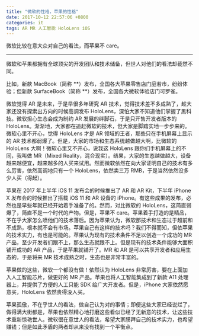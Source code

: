 ```yaml
---
title: "微软的性格，苹果的性格"
date: 2017-10-12 22:57:06 +0800
categories: it
tags: AR MR 人工智能 HoloLens iOS
---
```


微软比较在意大众对自己的看法，而苹果不 care。

---

微软和苹果都拥有全球顶尖的开发团队和技术储备，但世人对他们的看法却截然不同。

比如，新款 MacBook（简称 **）发布，全国各大苹果零售店门庭若市，纷纷体验；但新款 SurfaceBook（简称 **）发布，全国各大微软体验店门可罗雀。

微软觉得 AR 是未来，于是早很多年研究 AR 技术，觉得技术差不多成熟了，趁大家还没有探索出方向的时候高调发布 HoloLens，深怕大家不知道他们掌握了黑科技。微软担心生态会成为制约 AR 发展的绊脚石，于是只开售开发者版本的 HoloLens。渐渐地，大家都在追赶微软的技术，但大家是脚踏实地一步步来的。微软心里不开心，觉得 HoloLens 才是 AR 领域的王者，那些只在手机屏幕上显示的 AR 技术都弱爆了。但是，大家的市场和生态系统越做越大啊，比微软的 HoloLens 大啊！微软心里又不开心，说我这 HoloLens 跟你们手机屏幕上的不同，我叫做 MR（Mixed Reality，混合现实）。结果，大家的生态越做越大，设备越来越便宜，越来越多的人买来试用。然而微软依然在向大家证明自己的技术有多么厉害，依然高调地只有一个 HoloLens，依然卖三万 RMB，于是当然依然没多少人买（得起）。

苹果在 2017 年上半年 iOS 11 发布会的时候推出了 AR 和 AR Kit，下半年 iPhone X 发布会的时候推出了搭载 iOS 11 和 AR 设备的 iPhone。有这些成果的发布，必然也是早些年就已经开始着手准备了的。然而，对比微软的 HoloLens，这简直弱爆了，简直不是一个时代的产物。但是，苹果不 care。苹果着手打造的是精品，不在乎大家怎么喷他们的技术落后。因为苹果认为，微软那技术和生态过于超前和不成熟，根本就不会有市场。苹果自己有这样的技术吗？我们不得而知，但依苹果的技术实力，有也是可能的。苹果认为现有的技术条件不足以创造一个成功的 MR 产品，至少开发者们跟不上，那么生态就跟不上。但是现有的技术条件能够大面积铺开成功的 AR 产品，于是苹果就铺开了。MR 和 AR 是可以共享开发者和应用生态的，于是将来 MR 技术成熟之时，生态也是非常丰富的。

苹果做的这些，微软一个都没有做！依然认为 HoloLens 非常厉害，要在上面加入人工智能芯片，做更好的 MR 产品。苹果也将人工智能集成到了新款 A11 处理器上，并提供了方便的人工只能 SDK 给广大开发者。但是，iPhone 大家依然愿意买，HoloLens 依然贵得没人买。

苹果孤傲，不在乎世人的看法，做自己认为对的事情；即便这些大家已经说烂了，做得满大街都是，苹果也依然精心地打磨这些看似已经了无新意的技术，让这些技术重新惊艳世人。微软很在意世人的看法，希望大家膜拜自己的技术实力，也希望赚钱；但是如此矛盾的两者却从来没有找到一个平衡点。

